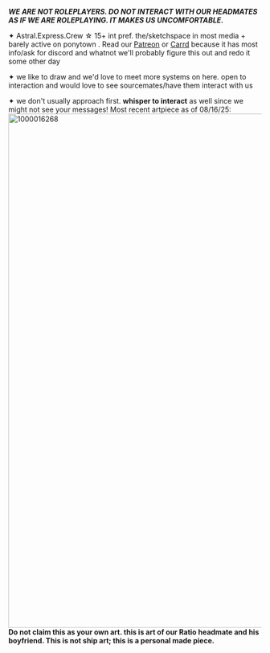 ***WE ARE NOT ROLEPLAYERS. DO NOT INTERACT WITH OUR HEADMATES AS IF WE ARE ROLEPLAYING. IT MAKES US UNCOMFORTABLE.***

✦ Astral.Express.Crew ☆ 15+ int pref.
the/sketchspace in most media + barely active on ponytown .
Read our [Patreon](https://www.patreon.com/astralexpresscrew) or [Carrd]() because it has most info/ask for discord and whatnot
we'll probably figure this out and redo it some other day

✦ we like to draw and we'd love to meet more systems on here. open to interaction and would love to see sourcemates/have them interact with us

✦ we don't usually approach first. **whisper to interact** as well since we might not see your messages!
Most recent artpiece as of 08/16/25:
<img width="768" height="1024" alt="1000016268" src="https://github.com/user-attachments/assets/4ffe49d7-e0b1-4abb-a61a-e7324af173be" />
**Do not claim this as your own art. this is art of our Ratio headmate and his boyfriend. This is not ship art; this is a personal made piece.**
